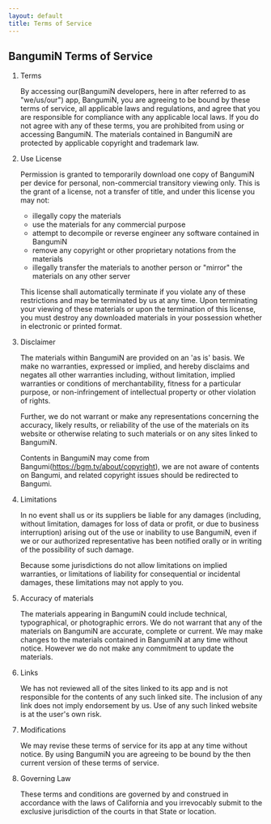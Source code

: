 ```yaml
---
layout: default
title: Terms of Service
---
```

## BangumiN Terms of Service

1. Terms

    By accessing our(BangumiN developers, here in after referred to as "we/us/our") app, BangumiN, 
    you are agreeing to be bound by these terms of service, all applicable laws and regulations, and 
    agree that you are responsible for compliance with any applicable local laws. If you do not agree 
    with any of these terms, you are prohibited from using or accessing BangumiN. The materials 
    contained in BangumiN are protected by applicable copyright and trademark law.

2. Use License

   Permission is granted to temporarily download one copy of BangumiN per device for personal,
   non-commercial transitory viewing only. This is the grant of a license, not a transfer of title,
   and under this license you may not:
   * illegally copy the materials
   * use the materials for any commercial purpose
   * attempt to decompile or reverse engineer any software contained in BangumiN
   * remove any copyright or other proprietary notations from the materials
   * illegally transfer the materials to another person or "mirror" the materials on any other server
   
   This license shall automatically terminate if you violate any of these restrictions and may be
   terminated by us at any time. Upon terminating your viewing of these materials or
   upon the termination of this license, you must destroy any downloaded materials in your possession
   whether in electronic or printed format.

3. Disclaimer

   The materials within BangumiN are provided on an 'as is' basis. We make no
   warranties, expressed or implied, and hereby disclaims and negates all other warranties including,
   without limitation, implied warranties or conditions of merchantability, fitness for a particular
   purpose, or non-infringement of intellectual property or other violation of rights.
   
   Further, we do not warrant or make any representations concerning the accuracy,
   likely results, or reliability of the use of the materials on its website or otherwise relating to
   such materials or on any sites linked to BangumiN.
   
   Contents in BangumiN may come from Bangumi(https://bgm.tv/about/copyright), we 
   are not aware of contents on Bangumi, and related copyright issues should be redirected to Bangumi.

4. Limitations

   In no event shall us or its suppliers be liable for any damages (including,
   without limitation, damages for loss of data or profit, or due to business interruption) arising
   out of the use or inability to use BangumiN, even if we or our
   authorized representative has been notified orally or in writing of the possibility of such damage.
   
   Because some jurisdictions do not allow limitations on implied warranties, or limitations of
   liability for consequential or incidental damages, these limitations may not apply to you.

5. Accuracy of materials

   The materials appearing in BangumiN could include technical, typographical, or photographic errors.
   We do not warrant that any of the materials on BangumiN are accurate, complete
   or current. We may make changes to the materials contained in BangumiN at any
   time without notice. However we do not make any commitment to update the
   materials.

6. Links

   We has not reviewed all of the sites linked to its app and is not responsible for
   the contents of any such linked site. The inclusion of any link does not imply endorsement by 
   us. Use of any such linked website is at the user's own risk.

7. Modifications

   We may revise these terms of service for its app at any time without notice. By
   using BangumiN you are agreeing to be bound by the then current version of these terms of service.

8. Governing Law

   These terms and conditions are governed by and construed in accordance with the laws of California
   and you irrevocably submit to the exclusive jurisdiction of the courts in that State or location.

<!--
Generated by GetTerms.io
-->
